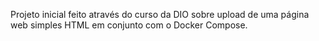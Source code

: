 Projeto inicial feito através do curso da DIO sobre upload de uma página web simples HTML em conjunto com o Docker Compose.
